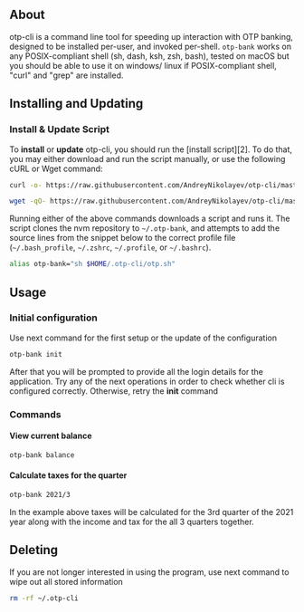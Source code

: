 ## About
otp-cli is a command line tool for speeding up interaction with OTP banking, designed to be installed per-user, and invoked per-shell. `otp-bank` works on any POSIX-compliant shell (sh, dash, ksh, zsh, bash), tested on macOS but you should be able to use it on windows/ linux if POSIX-compliant shell, "curl" and "grep" are installed.

## Installing and Updating

### Install & Update Script

To **install** or **update** otp-cli, you should run the [install script][2]. To do that, you may either download and run the script manually, or use the following cURL or Wget command:
```sh
curl -o- https://raw.githubusercontent.com/AndreyNikolayev/otp-cli/master/install.sh | bash
```
```sh
wget -qO- https://raw.githubusercontent.com/AndreyNikolayev/otp-cli/master/install.sh | bash
```

Running either of the above commands downloads a script and runs it. The script clones the nvm repository to `~/.otp-bank`, and attempts to add the source lines from the snippet below to the correct profile file (`~/.bash_profile`, `~/.zshrc`, `~/.profile`, or `~/.bashrc`).

```sh
alias otp-bank="sh $HOME/.otp-cli/otp.sh"
```

## Usage

### Initial configuration

Use next command for the first setup or the update of the configuration

```sh
otp-bank init
```

After that you will be prompted to provide all the login details for the application. Try any of the next operations in order to check whether cli is configured correctly. Otherwise, retry the **init** command

### Commands

#### View current balance
```sh
otp-bank balance
```

#### Calculate taxes for the quarter
```sh
otp-bank 2021/3
```
In the example above taxes will be calculated for the 3rd quarter of the 2021 year along with the income and tax for the all 3 quarters together.

## Deleting

If you are not longer interested in using the program, use next command to wipe out all stored information
```sh
rm -rf ~/.otp-cli
```